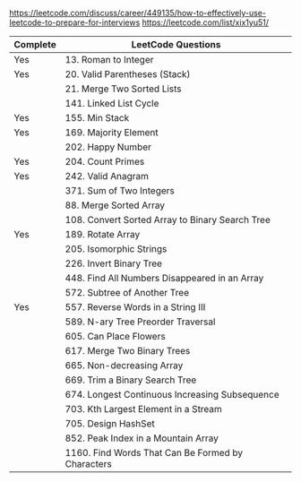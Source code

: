 


https://leetcode.com/discuss/career/449135/how-to-effectively-use-leetcode-to-prepare-for-interviews
https://leetcode.com/list/xix1yu51/

| Complete | LeetCode Questions                                |
|----------|---------------------------------------------------|
| Yes      | 13. Roman to Integer                              |
| Yes      | 20. Valid Parentheses (Stack)                            |
|          | 21. Merge Two Sorted Lists                        |
|          | 141. Linked List Cycle                            |
| Yes      | 155. Min Stack                                    |
| Yes      | 169. Majority Element                             |
|          | 202. Happy Number                                 |
| Yes         | 204. Count Primes                                 |
| Yes      | 242. Valid Anagram                                |
|          | 371. Sum of Two Integers                          |
|          | 88. Merge Sorted Array                            |
|          | 108. Convert Sorted Array to Binary Search Tree   |
| Yes      | 189. Rotate Array                                 |
|          | 205. Isomorphic Strings                           |
|          | 226. Invert Binary Tree                           |
|          | 448. Find All Numbers Disappeared in an Array     |
|          | 572. Subtree of Another Tree                      |
| Yes         | 557. Reverse Words in a String III                |
|          | 589. N-ary Tree Preorder Traversal                |
|          | 605. Can Place Flowers                            |
|          | 617. Merge Two Binary Trees                       |
|          | 665. Non-decreasing Array                         |
|          | 669. Trim a Binary Search Tree                    |
|          | 674. Longest Continuous Increasing Subsequence    |
|          | 703. Kth Largest Element in a Stream              |
|          | 705. Design HashSet                               |
|          | 852. Peak Index in a Mountain Array               |
|          | 1160. Find Words That Can Be Formed by Characters |